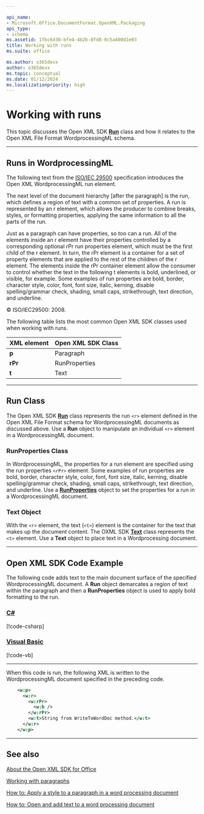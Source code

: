 ```yaml
---

api_name:
- Microsoft.Office.DocumentFormat.OpenXML.Packaging
api_type:
- schema
ms.assetid: 1fbc6d30-bfe4-4b2b-8fd8-0c5a400d1e03
title: Working with runs
ms.suite: office

ms.author: o365devx
author: o365devx
ms.topic: conceptual
ms.date: 01/12/2024
ms.localizationpriority: high
---
```

# Working with runs

This topic discusses the Open XML SDK **[Run](https://learn.microsoft.com/dotnet/api/documentformat.openxml.wordprocessing.run)** class and how it relates to the Open
XML File Format WordprocessingML schema.


---------------------------------------------------------------------------------
## Runs in WordprocessingML 
The following text from the [ISO/IEC
29500](https://www.iso.org/standard/71691.html) specification
introduces the Open XML WordprocessingML run element.

The next level of the document hierarchy [after the paragraph] is the
run, which defines a region of text with a common set of properties. A
run is represented by an r element, which allows the producer to combine
breaks, styles, or formatting properties, applying the same information
to all the parts of the run.

Just as a paragraph can have properties, so too can a run. All of the
elements inside an r element have their properties controlled by a
corresponding optional rPr run properties element, which must be the
first child of the r element. In turn, the rPr element is a container
for a set of property elements that are applied to the rest of the
children of the r element. The elements inside the rPr container element
allow the consumer to control whether the text in the following t
elements is bold, underlined, or visible, for example. Some examples of
run properties are bold, border, character style, color, font, font
size, italic, kerning, disable spelling/grammar check, shading, small
caps, strikethrough, text direction, and underline.

© ISO/IEC29500: 2008.

The following table lists the most common Open XML SDK classes used when
working with runs.


| **XML element** | **Open XML SDK Class** |
|-----------------|----------------------------|
|      **p**      |         Paragraph          |
|     **rPr**     |       RunProperties        |
|      **t**      |            Text            |

---------------------------------------------------------------------------------
## Run Class 
The Open XML SDK <strong>[Run](https://learn.microsoft.com/dotnet/api/documentformat.openxml.wordprocessing.run)</strong> class represents the run `<r>` element defined in the Open XML File Format
schema for WordprocessingML documents as discussed above. Use a **Run** object to manipulate an individual `<r>` element in a WordprocessingML document.

### RunProperties Class

In WordprocessingML, the properties for a run element are specified
using the run properties `<rPr>` element.
Some examples of run properties are bold, border, character style,
color, font, font size, italic, kerning, disable spelling/grammar check,
shading, small caps, strikethrough, text direction, and underline. Use a
**[RunProperties](https://learn.microsoft.com/dotnet/api/documentformat.openxml.wordprocessing.runproperties)** object to set the properties
for a run in a WordprocessingML document.

### Text Object

With the `<r>` element, the text (`<t>`) element is the container for the text that
makes up the document content. The OXML SDK **[Text](https://learn.microsoft.com/dotnet/api/documentformat.openxml.wordprocessing.text)** class represents the `<t>` element. Use a **Text** object to place text in a Wordprocessing
document.


--------------------------------------------------------------------------------
## Open XML SDK Code Example 
The following code adds text to the main document surface of the
specified WordprocessingML document. A **Run**
object demarcates a region of text within the paragraph and then a **RunProperties** object is used to apply bold
formatting to the run.

### [C#](#tab/cs)
[!code-csharp[](../../samples/word/working_with_runs/cs/Program.cs#snippet0)]

### [Visual Basic](#tab/vb)
[!code-vb[](../../samples/word/working_with_runs/vb/Program.vb#snippet0)]
***

When this code is run, the following XML is written to the
WordprocessingML document specified in the preceding code.

```xml
    <w:p>
      <w:r>
        <w:rPr>
          <w:b />
        </w:rPr>
        <w:t>String from WriteToWordDoc method.</w:t>
      </w:r>
    </w:p>
```

--------------------------------------------------------------------------------
## See also 


[About the Open XML SDK for Office](../about-the-open-xml-sdk.md)  

[Working with paragraphs](working-with-paragraphs.md)  

[How to: Apply a style to a paragraph in a word processing document](how-to-apply-a-style-to-a-paragraph-in-a-word-processing-document.md)  

[How to: Open and add text to a word processing document](how-to-open-and-add-text-to-a-word-processing-document.md)  
